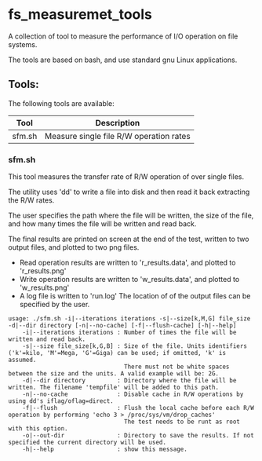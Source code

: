 # fs_measuremet_tools

A collection of tool to measure the performance of I/O operation on file systems.

The tools are based on bash, and use standard gnu Linux applications.

## Tools:

The following tools are available:

Tool      | Description
----------|--------------
sfm.sh    | Measure single file R/W operation rates

### sfm.sh

This tool measures the transfer rate of R/W operation of over single files.

The utility uses 'dd' to write a file into disk and then read it back extracting the R/W rates.

The user specifies the path where the file will be written, the size of the file, and how many times the file will be written and read back.

The final results are printed on screen at the end of the test, written to two output files, and plotted to two png files.
 - Read operation results are written to 'r_results.data', and plotted to 'r_results.png'
 - Write operation results are written to 'w_results.data', and plotted to 'w_results.png'
 - A log file is written to 'run.log'
The location of of the output files can be specified by the user.

```{r, engine='bash', usage}
usage: ./sfm.sh -i|--iterations iterations -s|--size[k,M,G] file_size -d|--dir directory [-n|--no-cache] [-f|--flush-cache] [-h|--help]
    -i|--iterations iterations : Number of times the file will be written and read back.
    -s|--size file_size[k,G,B] : Size of the file. Units identifiers ('k'=kilo, 'M'=Mega, 'G'=Giga) can be used; if omitted, 'k' is assumed.
                                 There must not be white spaces between the size and the units. A valid example will be: 2G.
    -d|--dir directory         : Directory where the file will be written. The filename 'tempfile' will be added to this path.
    -n|--no-cache              : Disable cache in R/W operations by using dd's iflag/oflag=direct.
    -f|--flush                 : Flush the local cache before each R/W operation by performing 'echo 3 > /proc/sys/vm/drop_caches'
                                 The test needs to be runt as root with this option.
    -o|--out-dir               : Directory to save the results. If not specified the current directory will be used.
    -h|--help                  : show this message.
```
